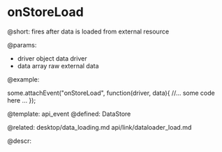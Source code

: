 onStoreLoad
=============


@short:
	fires after data is loaded from external resource

@params:
- driver		object		data driver
- data		array		raw external data

@example: 
	
some.attachEvent("onStoreLoad", function(driver, data){
    //... some code here ... 
});

@template:	api_event
@defined:	DataStore

@related: 
	desktop/data_loading.md
    api/link/dataloader_load.md
	
@descr:


